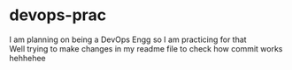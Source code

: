 # devops-prac
I am planning on being a DevOps Engg so I am practicing for that
<br>
Well trying to make changes in my readme file to check how commit works
<br>
hehhehee
